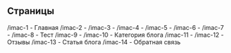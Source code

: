 ## Страницы

/imac-1 - Главная
/imac-2 -
/imac-3 -
/imac-4 -
/imac-5 -
/imac-6 -
/imac-7 -
/imac-8 - Тест
/imac-9 -
/imac-10 - Категория блога
/imac-11 -
/imac-12 - Отзывы
/imac-13 - Статья блога
/imac-14 - Обратная связь
